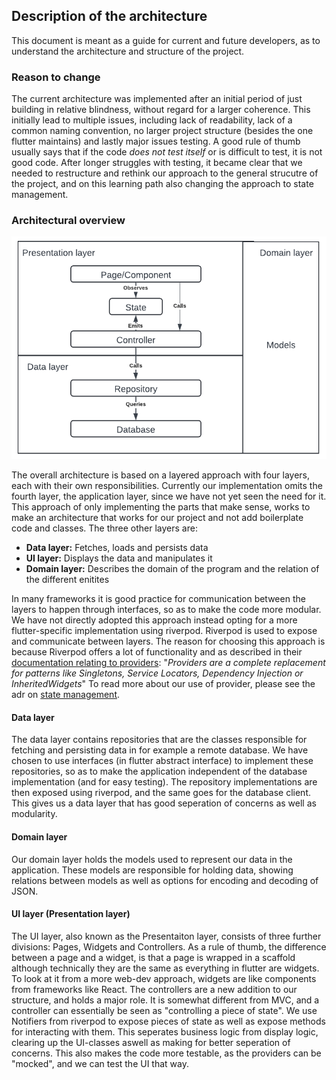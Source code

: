 ## Description of the architecture

This document is meant as a guide for current and future developers, as to understand the architecture and structure of the project.

### Reason to change

The current architecture was implemented after an initial period of just building in relative blindness, without regard for a larger coherence. This initially lead to multiple issues, including lack of readability, lack of a common naming convention, no larger project structure (besides the one flutter maintains) and lastly major issues testing. A good rule of thumb usually says that if the code *does not test itself* or is difficult to test, it is not good code. After longer struggles with testing, it became clear that we needed to restructure and rethink our approach to the general strucutre of the project, and on this learning path also changing the approach to state management.

### Architectural overview

![Architectural diagram](/adr/images/architectural-diagram.png)

The overall architecture is based on a layered approach with four layers, each with their own responsibilities. Currently our implementation omits the fourth layer, the application layer, since we have not yet seen the need for it. This approach of only implementing the parts that make sense, works to make an architecture that works for our project and not add boilerplate code and classes.
The three other layers are:

- **Data layer:** Fetches, loads and persists data
- **UI layer:** Displays the data and manipulates it
- **Domain layer:** Describes the domain of the program and the relation of the different enitites

In many frameworks it is good practice for communication between the layers to happen through interfaces, so as to make the code more modular. We have not directly adopted this approach instead opting for a more flutter-specific implementation using riverpod. Riverpod is used to expose and communicate between layers. The reason for choosing this approach is because Riverpod offers a lot of functionality and as described in their [documentation relating to providers](https://riverpod.dev/docs/concepts/providers):
"_Providers are a complete replacement for patterns like Singletons, Service Locators, Dependency Injection or InheritedWidgets_"
To read more about our use of provider, please see the adr on [state management](state-management.md).

#### Data layer

The data layer contains repositories that are the classes responsible for fetching and persisting data in for example a remote database. We have chosen to use interfaces (in flutter abstract interface) to implement these repositories, so as to make the application independent of the database implementation (and for easy testing). The repository implementations are then exposed using riverpod, and the same goes for the database client. This gives us a data layer that has good seperation of concerns as well as modularity.

#### Domain layer

Our domain layer holds the models used to represent our data in the application. These models are responsible for holding data, showing relations between models as well as options for encoding and decoding of JSON.

#### UI layer (Presentation layer)

The UI layer, also known as the Presentaiton layer, consists of three further divisions: Pages, Widgets and Controllers. 
As a rule of thumb, the difference between a page and a widget, is that a page is wrapped in a scaffold although technically they are the same as everything in flutter are widgets. To look at it from a more web-dev approach, widgets are like components from frameworks like React.
The controllers are a new addition to our structure, and holds a major role. It is somewhat different from MVC, and a controller can essentially be seen as "controlling a piece of state". We use Notifiers from riverpod to expose pieces of state as well as expose methods for interacting with them. This seperates business logic from display logic, clearing up the UI-classes aswell as making for better seperation of concerns. This also makes the code more testable, as the providers can be "mocked", and we can test the UI that way.